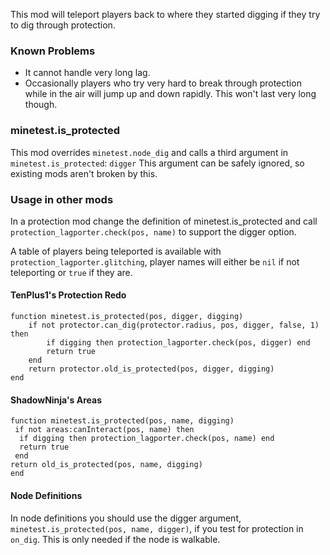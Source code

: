 This mod will teleport players back to where they started digging if they try to dig through protection.

### Known Problems

* It cannot handle very long lag.
* Occasionally players who try very hard to break through protection while in the air will jump up and down rapidly. This won't last very long though.

### minetest.is_protected

This mod overrides `minetest.node_dig` and calls a third argument in `minetest.is_protected`: `digger`
This argument can be safely ignored, so existing mods aren't broken by this.

### Usage in other mods

In a protection mod change the definition of minetest.is_protected and call `protection_lagporter.check(pos, name)` to support the digger option.

A table of players being teleported is available with `protection_lagporter.glitching`, player names will either be `nil` if not teleporting or `true` if they are.
#### TenPlus1's Protection Redo
    function minetest.is_protected(pos, digger, digging)
    	if not protector.can_dig(protector.radius, pos, digger, false, 1) then
    		if digging then protection_lagporter.check(pos, digger) end
    		return true
    	end
    	return protector.old_is_protected(pos, digger, digging)
    end
#### ShadowNinja's Areas
    function minetest.is_protected(pos, name, digging)
     if not areas:canInteract(pos, name) then
      if digging then protection_lagporter.check(pos, name) end
      return true
     end
    return old_is_protected(pos, name, digging)
    end
    
#### Node Definitions
In node definitions you should use the digger argument, `minetest.is_protected(pos, name, digger)`, if you test for protection in `on_dig`. This is only needed if the node is walkable.
